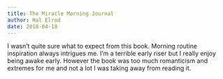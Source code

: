 ```yaml
---
title: The Miracle Morning Journal 
author: Hal Elrod 
date: 2018-04-18
---
```


I wasn’t quite sure what to expect from this book. Morning routine inspiration always intrigues me. I’m a terrible early riser but I really enjoy being awake early. However the book was too much romanticism and extremes for me and not a lot I was taking away from reading it.